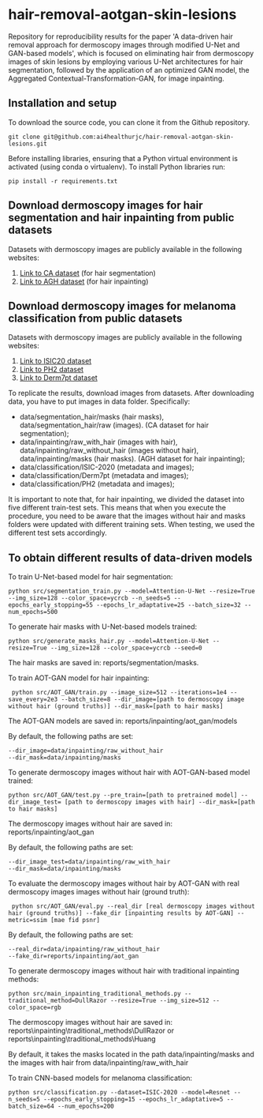 # hair-removal-aotgan-skin-lesions
Repository for reproducibility results for the paper 'A data-driven hair removal approach for dermoscopy images through modified U-Net and GAN-based models', which is focused on eliminating hair from dermoscopy images of skin lesions by employing various U-Net architectures for hair segmentation, followed by the application of an optimized GAN model, the Aggregated Contextual-Transformation-GAN, for image inpainting.

## Installation and setup

To download the source code, you can clone it from the Github repository.
```console
git clone git@github.com:ai4healthurjc/hair-removal-aotgan-skin-lesions.git
```

Before installing libraries, ensuring that a Python virtual environment is activated (using conda o virtualenv). To install Python libraries run: 

```console
pip install -r requirements.txt
```
## Download dermoscopy images for hair segmentation and hair inpainting from public datasets

Datasets with dermoscopy images are publicly available in the following websites:

1. [Link to CA dataset](https://data.mendeley.com/datasets/j5ywpd2p27/2) (for hair segmentation)
2. [Link to AGH dataset](https://skin-hairdataset.github.io/SHD/) (for hair inpainting)

## Download dermoscopy images for melanoma classification from public datasets

Datasets with dermoscopy images are publicly available in the following websites:

1. [Link to ISIC20 dataset](https://challenge2020.isic-archive.com/)
2. [Link to PH2 dataset](https://www.fc.up.pt/addi/ph2%20database.html)
3. [Link to Derm7pt dataset](https://derm.cs.sfu.ca/Welcome.html)

To replicate the results, download images from datasets. After downloading data, you have to put images in data folder. Specifically:

- data/segmentation_hair/masks (hair masks), data/segmentation_hair/raw (images). (CA dataset for hair segmentation);
- data/inpainting/raw_with_hair (images with hair), data/inpainting/raw_without_hair (images without hair), data/inpainting/masks (hair masks). (AGH dataset for hair inpainting);
- data/classification/ISIC-2020 (metadata and images);
- data/classification/Derm7pt (metadata and images);
- data/classification/PH2 (metadata and images);

It is important to note that, for hair inpainting, we divided the dataset into five different train-test sets. This means that when you execute the procedure, you need to be aware that the images without hair and masks folders were updated with different training sets. When testing, we used the different test sets accordingly.

## To obtain different results of data-driven models

To train U-Net-based model for hair segmentation:
    
```console
python src/segmentation_train.py --model=Attention-U-Net --resize=True --img_size=128 --color_space=ycrcb --n_seeds=5 --epochs_early_stopping=55 --epochs_lr_adaptative=25 --batch_size=32 --num_epochs=500
```

To generate hair masks with U-Net-based models trained:

```console
python src/generate_masks_hair.py --model=Attention-U-Net --resize=True --img_size=128 --color_space=ycrcb --seed=0 
```
The hair masks are saved in: reports/segmentation/masks.

To train AOT-GAN model for hair inpainting:

```console
 python src/AOT_GAN/train.py --image_size=512 --iterations=1e4 --save_every=2e3 --batch_size=8 --dir_image=[path to dermoscopy image without hair (ground truths)] --dir_mask=[path to hair masks]
```
The AOT-GAN models are saved in: reports/inpainting/aot_gan/models

By default, the following paths are set:
```console
--dir_image=data/inpainting/raw_without_hair
--dir_mask=data/inpainting/masks 
```

To generate dermoscopy images without hair with AOT-GAN-based model trained:

```console
python src/AOT_GAN/test.py --pre_train=[path to pretrained model] --dir_image_test= [path to dermoscopy images with hair] --dir_mask=[path to hair masks]
```
The dermoscopy images without hair are saved in: reports/inpainting/aot_gan

By default, the following paths are set:
```console
--dir_image_test=data/inpainting/raw_with_hair
--dir_mask=data/inpainting/masks 
```

To evaluate the dermoscopy images without hair by AOT-GAN with real dermoscopy images images without hair (ground truth):

```console
 python src/AOT_GAN/eval.py --real_dir [real dermoscopy images without hair (ground truths)] --fake_dir [inpainting results by AOT-GAN] --metric=ssim [mae fid psnr]
```
By default, the following paths are set:
```console
--real_dir=data/inpainting/raw_without_hair
--fake_dir=reports/inpainting/aot_gan
```

To generate dermoscopy images without hair with traditional inpainting methods:

```console
python src/main_inpainting_traditional_methods.py --traditional_method=DullRazor --resize=True --img_size=512 --color_space=rgb
```
The dermoscopy images without hair are saved in: reports\inpainting\traditional_methods\DullRazor or reports\inpainting\traditional_methods\Huang

By default, it takes the masks located in the path data/inpainting/masks and the images with hair from data/inpainting/raw_with_hair

To train CNN-based models for melanoma classification:

```console
python src/classification.py --dataset=ISIC-2020 --model=Resnet --n_seeds=5 --epochs_early_stopping=15 --epochs_lr_adaptative=5 --batch_size=64 --num_epochs=200
```



